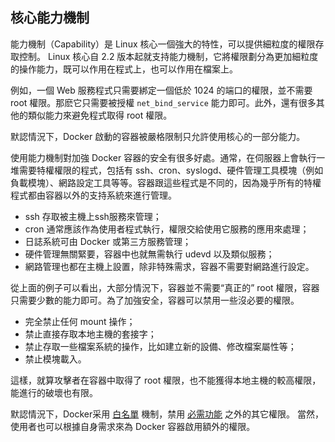 ## 核心能力機制

能力機制（Capability）是 Linux 核心一個強大的特性，可以提供細粒度的權限存取控制。
Linux 核心自 2.2 版本起就支持能力機制，它將權限劃分為更加細粒度的操作能力，既可以作用在程式上，也可以作用在檔案上。

例如，一個 Web 服務程式只需要綁定一個低於 1024 的端口的權限，並不需要 root 權限。那麽它只需要被授權 `net_bind_service` 能力即可。此外，還有很多其他的類似能力來避免程式取得 root 權限。

默認情況下，Docker 啟動的容器被嚴格限制只允許使用核心的一部分能力。

使用能力機制對加強 Docker 容器的安全有很多好處。通常，在伺服器上會執行一堆需要特權權限的程式，包括有 ssh、cron、syslogd、硬件管理工具模塊（例如負載模塊）、網路設定工具等等。容器跟這些程式是不同的，因為幾乎所有的特權程式都由容器以外的支持系統來進行管理。
* ssh 存取被主機上ssh服務來管理；
* cron 通常應該作為使用者程式執行，權限交給使用它服務的應用來處理；
* 日誌系統可由 Docker 或第三方服務管理；
* 硬件管理無關緊要，容器中也就無需執行 udevd 以及類似服務；
* 網路管理也都在主機上設置，除非特殊需求，容器不需要對網路進行設定。

從上面的例子可以看出，大部分情況下，容器並不需要“真正的” root 權限，容器只需要少數的能力即可。為了加強安全，容器可以禁用一些沒必要的權限。
* 完全禁止任何 mount 操作；
* 禁止直接存取本地主機的套接字；
* 禁止存取一些檔案系統的操作，比如建立新的設備、修改檔案屬性等；
* 禁止模塊載入。

這樣，就算攻擊者在容器中取得了 root 權限，也不能獲得本地主機的較高權限，能進行的破壞也有限。

默認情況下，Docker采用 [白名單](https://github.com/docker/docker/blob/master/daemon/execdriver/native/template/default_template.go) 機制，禁用 [必需功能](https://github.com/docker/docker/blob/master/daemon/execdriver/native/template/default_template.go) 之外的其它權限。
當然，使用者也可以根據自身需求來為 Docker 容器啟用額外的權限。
